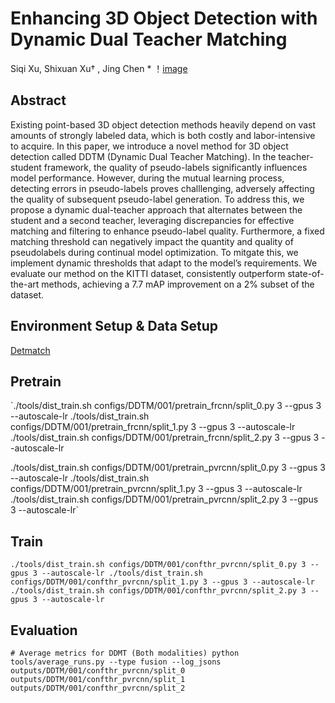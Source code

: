 # Enhancing 3D Object Detection with Dynamic Dual Teacher Matching
Siqi Xu, Shixuan Xu† , Jing Chen *
！[image](teaser.png)
## Abstract
Existing point-based 3D object detection methods heavily depend on vast
amounts of strongly labeled data, which is both costly and labor-intensive to
acquire. In this paper, we introduce a novel method for 3D object detection called
DDTM (Dynamic Dual Teacher Matching). In the teacher-student framework,
the quality of pseudo-labels significantly influences model performance. However,
during the mutual learning process, detecting errors in pseudo-labels proves challlenging, adversely affecting the quality of subsequent pseudo-label generation.
To address this, we propose a dynamic dual-teacher approach that alternates
between the student and a second teacher, leveraging discrepancies for effective matching and filtering to enhance pseudo-label quality. Furthermore, a fixed
matching threshold can negatively impact the quantity and quality of pseudolabels during continual model optimization. To mitgate this, we implement
dynamic thresholds that adapt to the model’s requirements. We evaluate our
method on the KITTI dataset, consistently outperform state-of-the-art methods,
achieving a 7.7 mAP improvement on a 2% subset of the dataset.
## Environment Setup & Data Setup
[Detmatch](https://github.com/Divadi/DetMatch/blob/main/README.md)
## Pretrain
`./tools/dist_train.sh configs/DDTM/001/pretrain_frcnn/split_0.py 3 --gpus 3 --autoscale-lr
./tools/dist_train.sh configs/DDTM/001/pretrain_frcnn/split_1.py 3 --gpus 3 --autoscale-lr
./tools/dist_train.sh configs/DDTM/001/pretrain_frcnn/split_2.py 3 --gpus 3 --autoscale-lr

./tools/dist_train.sh configs/DDTM/001/pretrain_pvrcnn/split_0.py 3 --gpus 3 --autoscale-lr
./tools/dist_train.sh configs/DDTM/001/pretrain_pvrcnn/split_1.py 3 --gpus 3 --autoscale-lr
./tools/dist_train.sh configs/DDTM/001/pretrain_pvrcnn/split_2.py 3 --gpus 3 --autoscale-lr`
## Train
`./tools/dist_train.sh configs/DDTM/001/confthr_pvrcnn/split_0.py 3 --gpus 3 --autoscale-lr
./tools/dist_train.sh configs/DDTM/001/confthr_pvrcnn/split_1.py 3 --gpus 3 --autoscale-lr
./tools/dist_train.sh configs/DDTM/001/confthr_pvrcnn/split_2.py 3 --gpus 3 --autoscale-lr`
## Evaluation
`# Average metrics for DDMT (Both modalities)
python tools/average_runs.py --type fusion --log_jsons outputs/DDTM/001/confthr_pvrcnn/split_0 outputs/DDTM/001/confthr_pvrcnn/split_1 outputs/DDTM/001/confthr_pvrcnn/split_2`

